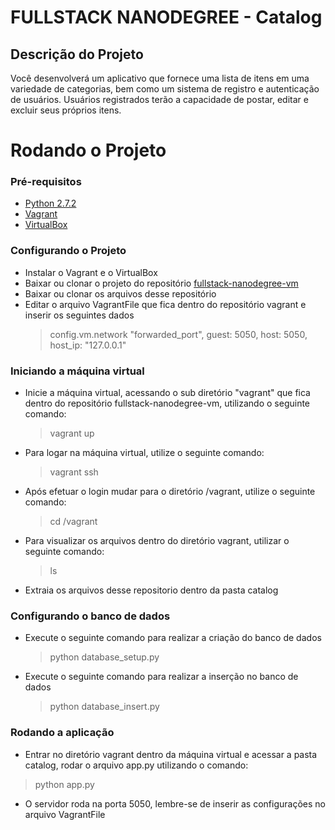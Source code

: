 # FULLSTACK NANODEGREE - Catalog
## Descrição do Projeto
Você desenvolverá um aplicativo que fornece uma lista de itens em uma 
variedade de categorias, bem como um sistema de registro e autenticação de usuários. 
Usuários registrados terão a capacidade de postar, editar e excluir seus próprios itens.

# Rodando o Projeto

### Pré-requisitos
- [Python 2.7.2](https://www.python.org/download/releases/2.7.2/)
- [Vagrant](https://www.vagrantup.com/)
- [VirtualBox](https://www.virtualbox.org/)

### Configurando o Projeto
- Instalar o Vagrant e o VirtualBox
- Baixar ou clonar o projeto do repositório [fullstack-nanodegree-vm](https://github.com/udacity/fullstack-nanodegree-vm)
- Baixar ou clonar os arquivos desse repositório
- Editar o arquivo VagrantFile que fica dentro do repositório vagrant e inserir os seguintes dados
    > config.vm.network "forwarded_port", guest: 5050, host: 5050, host_ip: "127.0.0.1"

### Iniciando a máquina virtual

- Inicie a máquina virtual, acessando o sub diretório "vagrant" que fica dentro do repositório fullstack-nanodegree-vm, utilizando o seguinte comando:
	> vagrant up
- Para logar na máquina virtual, utilize o seguinte comando:
	> vagrant ssh
- Após efetuar o login mudar para o diretório /vagrant, utilize o seguinte comando:
	> cd /vagrant
- Para visualizar os arquivos dentro do diretório vagrant, utilizar o seguinte comando:
	> ls
- Extraia os arquivos desse repositorio dentro da pasta catalog	
### Configurando o banco de dados
- Execute o seguinte comando para realizar a criação do banco de dados
	> python database_setup.py
- Execute o seguinte comando para realizar a inserção no banco de dados
    > python database_insert.py

### Rodando a aplicação
- Entrar no diretório vagrant dentro da máquina virtual e acessar a pasta catalog, rodar o arquivo app.py utilizando o comando:
> python app.py
- O servidor roda na porta 5050, lembre-se de inserir as configurações no arquivo VagrantFile